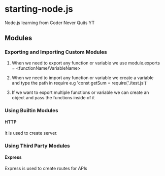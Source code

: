 # starting-node.js

Node.js learning from Coder Never Quits YT

## Modules

### Exporting and Importing Custom Modules

1. When we need to export any function or variable we use module.exports = <functionName/VariableName>

2. When we need to import any function or variable we create a variable and type the path in require e.g 'const getSum = require('./test.js')'

3. If we want to export multiple functions or variable we can create an object and pass the functions inside of it

### Using Builtin Modules

#### HTTP

It is used to create server.

### Using Third Party Modules

#### Express

Express is used to create routes for APIs
